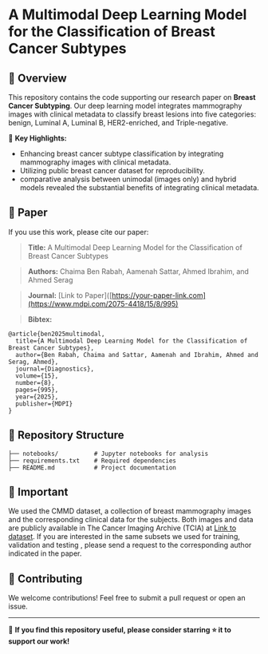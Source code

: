 # A Multimodal Deep Learning Model for the Classification of Breast Cancer Subtypes


## 📝 Overview

This repository contains the code supporting our research paper on **Breast Cancer Subtyping**. Our deep learning model integrates mammography images with clinical metadata to classify breast lesions into five categories: benign, Luminal A, Luminal B, HER2-enriched, and Triple-negative.

🔬 **Key Highlights:**
- Enhancing breast cancer subtype classification by integrating mammography images with clinical metadata.
- Utilizing public breast cancer dataset for reproducibility.
- comparative analysis between unimodal (images only) and hybrid models revealed the substantial benefits of integrating clinical metadata.

## 📄 Paper
If you use this work, please cite our paper:

> **Title:** A Multimodal Deep Learning Model for the Classification of Breast Cancer Subtypes

> **Authors:** Chaima Ben Rabah, Aamenah Sattar, Ahmed Ibrahim, and Ahmed Serag

> **Journal:** [Link to Paper]([https://your-paper-link.com](https://www.mdpi.com/2075-4418/15/8/995)

> **Bibtex:**
```
@article{ben2025multimodal,
  title={A Multimodal Deep Learning Model for the Classification of Breast Cancer Subtypes},
  author={Ben Rabah, Chaima and Sattar, Aamenah and Ibrahim, Ahmed and Serag, Ahmed},
  journal={Diagnostics},
  volume={15},
  number={8},
  pages={995},
  year={2025},
  publisher={MDPI}
}
```

## 📂 Repository Structure
```
├── notebooks/          # Jupyter notebooks for analysis
├── requirements.txt    # Required dependencies
├── README.md           # Project documentation
```

## 🚀 Important

We used the CMMD dataset, a collection of breast mammography images and the corresponding clinical data for the subjects. Both images and data are publicly available in The Cancer Imaging Archive (TCIA) at [Link to dataset](https://www.cancerimagingarchive.net/). If you are interested in the same subsets we used for training, validation and testing , please send a request to the corresponding author indicated in the paper.

## 🤝 Contributing
We welcome contributions! Feel free to submit a pull request or open an issue.


---

🌟 **If you find this repository useful, please consider starring ⭐ it to support our work!**


